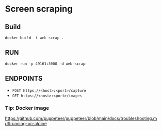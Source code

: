 # Screen scraping

## Build
`docker build -t web-scrap .`

## RUN
`docker run -p 49161:3000 -d web-scrap`

## ENDPOINTS

* `POST https://<host>:<port>/capture`
* `GET https://<host>:<port>/images`

### Tip: Docker image
https://github.com/puppeteer/puppeteer/blob/main/docs/troubleshooting.md#running-on-alpine

